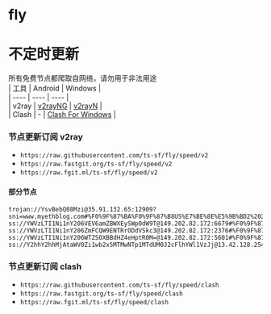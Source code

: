# fly
# 不定时更新
所有免费节点都爬取自网络，请勿用于非法用途  
|  工具  | Android  | Windows  |  
|  ----  | ----   | ----  |  
| v2ray  | [v2rayNG](https://github.com/2dust/v2rayNG/releases) | [v2rayN](https://github.com/2dust/v2rayN/releases) |  
| Clash  | - | [Clash For Windows](https://github.com/2dust/clashN/releases) | 
  
### 节点更新订阅  v2ray
- `https://raw.githubusercontent.com/ts-sf/fly/speed/v2`  
- `https://raw.fastgit.org/ts-sf/fly/speed/v2`  
- `https://raw.fgit.ml/ts-sf/fly/speed/v2`  
#### 部分节点  
``` 
trojan://YsvBebQ08Mzi@35.91.132.65:12909?sni=www.myethblog.com#%F0%9F%87%BA%F0%9F%87%B8US%E7%BE%8E%E5%9B%BD2%20200.3KB%2Fs
ss://YWVzLTI1Ni1nY206VEV6amZBWXEySWp0dW9T@149.202.82.172:6679#%F0%9F%87%AB%F0%9F%87%B7FR%E6%B3%95%E5%9B%BD%201.7MB%2Fs
ss://YWVzLTI1Ni1nY206ZmFCQW9ENTRrODdVSkc3@149.202.82.172:2376#%F0%9F%87%AB%F0%9F%87%B7FR%E6%B3%95%E5%9B%BD2%201.7MB%2Fs
ss://YWVzLTI1Ni1nY206WTZSOXBBdHZ4eHptR0M=@149.202.82.172:5601#%F0%9F%87%AB%F0%9F%87%B7FR%E6%B3%95%E5%9B%BD3%201.6MB%2Fs
ss://Y2hhY2hhMjAtaWV0Zi1wb2x5MTMwNTp1MTdUM0J2cFlhYWl1VzJj@13.42.128.254:443#%F0%9F%87%BA%F0%9F%87%B8US%E7%BE%8E%E5%9B%BD12%201.3MB%2Fs
```
### 节点更新订阅  clash
- `https://raw.githubusercontent.com/ts-sf/fly/speed/clash`  
- `https://raw.fastgit.org/ts-sf/fly/speed/clash`  
- `https://raw.fgit.ml/ts-sf/fly/speed/clash`  


